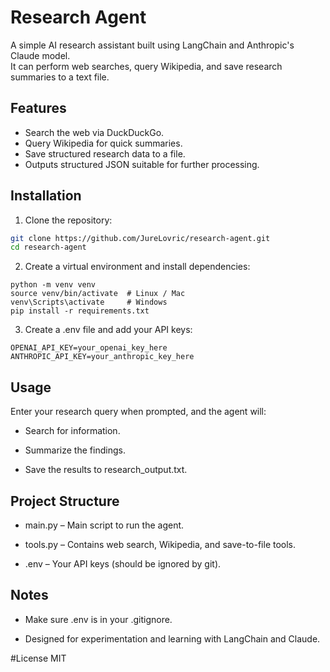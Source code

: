 # Research Agent

A simple AI research assistant built using LangChain and Anthropic's Claude model.  
It can perform web searches, query Wikipedia, and save research summaries to a text file.

## Features

- Search the web via DuckDuckGo.
- Query Wikipedia for quick summaries.
- Save structured research data to a file.
- Outputs structured JSON suitable for further processing.

## Installation

1. Clone the repository:

```bash
git clone https://github.com/JureLovric/research-agent.git
cd research-agent
```
2. Create a virtual environment and install dependencies:
```
python -m venv venv
source venv/bin/activate  # Linux / Mac
venv\Scripts\activate     # Windows
pip install -r requirements.txt

```
3. Create a .env file and add your API keys:
```
OPENAI_API_KEY=your_openai_key_here
ANTHROPIC_API_KEY=your_anthropic_key_here

```

## Usage

Enter your research query when prompted, and the agent will:

- Search for information.

- Summarize the findings.

- Save the results to research_output.txt.


## Project Structure

- main.py – Main script to run the agent.

- tools.py – Contains web search, Wikipedia, and save-to-file tools.

- .env – Your API keys (should be ignored by git).

## Notes
- Make sure .env is in your .gitignore.

- Designed for experimentation and learning with LangChain and Claude.

#License
MIT
